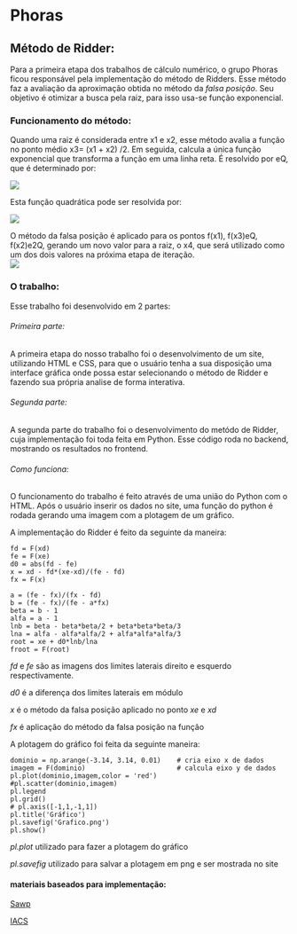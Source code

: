 # Phoras
## Método de Ridder:
Para a primeira etapa dos trabalhos de cálculo numérico, o grupo Phoras ficou responsável pela implementação do método de Ridders. Esse método faz a avaliação da aproximação obtida no método da _falsa posição_. Seu objetivo é otimizar a busca pela raiz, para isso usa-se função exponencial.

### Funcionamento do método:
Quando uma raiz é considerada entre x1 e x2, esse método avalia a função no ponto médio x3= (x1 + x2) /2. 
Em seguida, calcula a única função exponencial que transforma a função em uma linha reta. É resolvido por eQ, que é determinado por: 

![](https://i.imgur.com/BtiXu0N.png)

Esta função quadrática pode ser resolvida por:

![](https://i.imgur.com/OQyMZK9.png)

O método da falsa posição é aplicado para os pontos f(x1), f(x3)eQ, f(x2)e2Q, gerando um novo valor  para a raiz, o x4, que será utilizado como um dos dois valores na próxima etapa de iteração.  
![](https://i.imgur.com/CVfi8pm.png)


### O trabalho:
Esse trabalho foi desenvolvido em 2 partes:
###### Primeira parte:
A primeira etapa do nosso trabalho foi o desenvolvimento de um site, utilizando HTML e CSS, para que o usuário tenha a sua disposição uma interface gráfica onde possa estar selecionando o método de Ridder e fazendo sua própria analise de forma interativa.
###### Segunda parte:
A segunda parte do trabalho foi o desenvolvimento do metódo de Ridder, cuja implementação foi toda feita em Python. Esse código roda no backend, mostrando os resultados no frontend.
###### Como funciona:
O funcionamento do trabalho é feito através de uma união do Python com o HTML. Após o usuário inserir os dados no site, uma função do python é rodada gerando uma imagem com a plotagem de um gráfico.

A implementação do Ridder é feito da seguinte da maneira:
```
fd = F(xd) 
fe = F(xe)
d0 = abs(fd - fe)
x = xd - fd*(xe-xd)/(fe - fd)
fx = F(x)

a = (fe - fx)/(fx - fd)
b = (fe - fx)/(fe - a*fx)
beta = b - 1
alfa = a - 1
lnb = beta - beta*beta/2 + beta*beta*beta/3
lna = alfa - alfa*alfa/2 + alfa*alfa*alfa/3
root = xe + d0*lnb/lna
froot = F(root)

```
_fd_  e _fe_ são as imagens dos limites laterais direito e esquerdo respectivamente.

_d0_ é a diferença dos limites laterais em módulo

_x_ é o método da falsa posição aplicado no ponto  _xe_ e _xd_

_fx_ é aplicação do método da falsa posição na função

A plotagem do gráfico foi feita da seguinte maneira: 

```
dominio = np.arange(-3.14, 3.14, 0.01)    # cria eixo x de dados
imagem = F(dominio)                       # calcula eixo y de dados
pl.plot(dominio,imagem,color = 'red')
#pl.scatter(dominio,imagem)
pl.legend
pl.grid()
# pl.axis([-1,1,-1,1])
pl.title('Gráfico')
pl.savefig('Grafico.png')
pl.show()

```
_pl.plot_  utilizado para fazer a plotagem do gráfico

_pl.savefig_ utilizado para salvar a plotagem em png e ser mostrada no site



#### materiais baseados para implementação:
[Sawp](http://www.sawp.com.br/blog/?p=563)

[IACS](http://iacs-courses.seas.harvard.edu/courses/am225/notes/am225_ridders.pdf)

